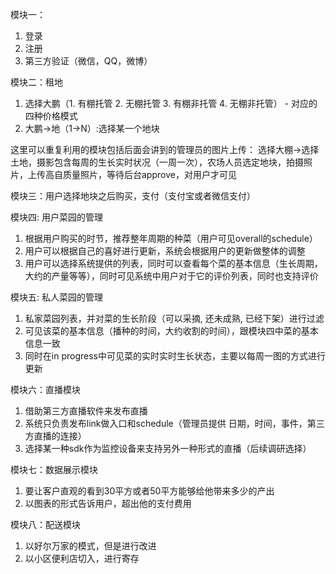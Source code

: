 模块一：
1. 登录
2. 注册
3. 第三方验证（微信，QQ，微博）

模块二：租地
1. 选择大鹏（1. 有棚托管 2. 无棚托管 3. 有棚非托管 4. 无棚非托管） - 对应的四种价格模式
2. 大鹏->地（1->N）:选择某一个地块

这里可以重复利用的模块包括后面会讲到的管理员的图片上传：
选择大棚->选择土地，摄影包含每周的生长实时状况（一周一次），农场人员选定地块，拍摄照片，上传高自质量照片，等待后台approve，对用户才可见

模块三：用户选择地块之后购买，支付（支付宝或者微信支付）

模块四: 用户菜园的管理
1. 根据用户购买的时节，推荐整年周期的种菜（用户可见overall的schedule）
2. 用户可以根据自己的喜好进行更新，系统会根据用户的更新做整体的调整
3. 用户可以选择系统提供的列表，同时可以查看每个菜的基本信息（生长周期，大约的产量等等），同时可见系统中用户对于它的评价列表，同时也支持评价


模块五: 私人菜园的管理
1. 私家菜园列表，并对菜的生长阶段（可以采摘, 还未成熟, 已经下架）进行过滤
2. 可见该菜的基本信息（播种的时间，大约收割的时间），跟模块四中菜的基本信息一致
3. 同时在in progress中可见菜的实时实时生长状态，主要以每周一图的方式进行更新


模块六：直播模块
1. 借助第三方直播软件来发布直播
2. 系统只负责发布link做入口和schedule（管理员提供 日期，时间，事件，第三方直播的连接）
3. 选择某一种sdk作为监控设备来支持另外一种形式的直播（后续调研选择）

模块七：数据展示模块
1. 要让客户直观的看到30平方或者50平方能够给他带来多少的产出
2. 以图表的形式告诉用户，超出他的支付费用

模块八：配送模块
1. 以好尔万家的模式，但是进行改进
2. 以小区便利店切入，进行寄存
